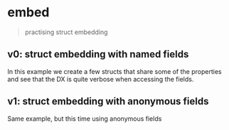 # embed
> practising struct embedding

## v0: struct embedding with named fields

In this example we create a few structs that share some of the properties and see that the DX is quite verbose when accessing the fields.

## v1: struct embedding with anonymous fields

Same example, but this time using anonymous fields